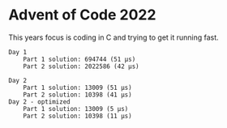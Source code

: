 # Advent of Code 2022

This years focus is coding in C and trying to get it running fast.

```
Day 1
	Part 1 solution: 694744 (51 µs)
	Part 2 solution: 2022586 (42 µs)

Day 2
	Part 1 solution: 13009 (51 µs)
	Part 2 solution: 10398 (41 µs)
Day 2 - optimized
	Part 1 solution: 13009 (5 µs)
	Part 2 solution: 10398 (11 µs)
```
